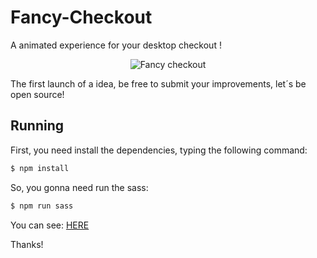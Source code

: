 # Fancy-Checkout
A animated experience for your desktop checkout !

<p align="center">
    <img src="https://mir-s3-cdn-cf.behance.net/project_modules/disp/0a248969833603.5b8f20f8988e6.gif" alt="Fancy checkout">
</p>

The first launch of a idea, be free to submit your improvements, let´s be open source!


## Running

First, you need install the dependencies, typing the following command:

```bash
$ npm install
```

So, you gonna need run the sass:

```bash
$ npm run sass
```

You can see: <a href="https://www.behance.net/gallery/69833603/FANCY-CHECKOUT">HERE</a>

Thanks!
